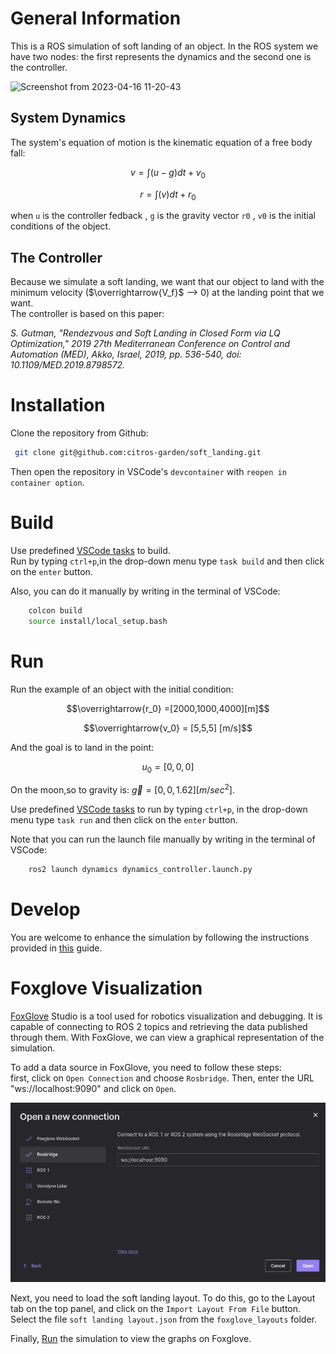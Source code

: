 # General Information

This is a ROS simulation of soft landing of an object.
In the ROS system we have two nodes: the first represents the dynamics and the second one is the controller.

![Screenshot from 2023-04-16 11-20-43](https://user-images.githubusercontent.com/114152002/232285879-d070707d-d2ef-4f31-ba97-00c10216c572.png)

## System Dynamics
The system's equation of motion is the kinematic equation of a free body fall:

$$ v = \int \left ( u-g \right )dt +v_0 $$


$$ r = \int \left ( v \right )dt +r_0 $$

when `u` is the controller fedback , `g` is the gravity vector `r0` , `v0` is the initial conditions of the object.



## The Controller
Because we simulate a soft landing, we want that our object to land with the minimum velocity ($\overrightarrow{V_f}$ --> 0) at the landing point that we want.  
The controller is based on this paper:

*S. Gutman, "Rendezvous and Soft Landing in Closed Form via LQ Optimization," 2019 27th Mediterranean Conference on Control and Automation (MED), Akko, Israel, 2019, pp. 536-540, doi: 10.1109/MED.2019.8798572.*


# Installation
 Clone the repository from Github:
   ```sh
   	git clone git@github.com:citros-garden/soft_landing.git
   ```
Then open the repository in VSCode's `devcontainer` with `reopen in container option`.


# Build

Use predefined [VSCode tasks](.vscode/tasks.json) to build.  
Run by typing `ctrl+p`,in the drop-down menu type `task build`  and then click on the `enter` button.

Also, you can do it manually by writing in the terminal of VSCode:

```sh
	colcon build
	source install/local_setup.bash
```

# Run
Run the example of an object with the initial condition: 

$$\overrightarrow{r_0} =[2000,1000,4000][m]$$

$$\overrightarrow{v_0} = [5,5,5] [m/s]$$

And the goal is to land in the point:

$$u_0=[0,0,0]$$ 

On the moon,so to gravity is: $\overrightarrow{g}=[0,0,1.62] [m/sec^2]$.

Use predefined [VSCode tasks](.vscode/tasks.json) to run by typing `ctrl+p`, in the drop-down menu type `task run`  and then click on the `enter` button.

Note that you can run the launch file manually by writing in the terminal of VSCode:

```sh
	ros2 launch dynamics dynamics_controller.launch.py
```

# Develop
You are welcome to enhance the simulation by following the instructions provided in [this](https://github.com/citros-garden/.github/blob/main/contribute.md) guide.  


# Foxglove Visualization
[FoxGlove](https://foxglove.dev/) Studio is a tool used for robotics visualization and debugging. It is capable of connecting to ROS 2 topics and retrieving the data published through them. With FoxGlove, we can view a graphical representation of the simulation.

To add a data source in FoxGlove, you need to follow these steps:  
first, click on `Open Connection` and choose `Rosbridge`. Then, enter the URL "ws://localhost:9090" and click on `Open`.

![Alt text](img/foxglove_new_connection.png)

Next, you need to load the soft landing layout. To do this, go to the Layout tab on the top panel, and click on the `Import Layout From File` button. Select the file `soft landing layout.json` from the `foxglove_layouts` folder.

Finally, [Run](#run) the simulation to view the graphs on Foxglove.